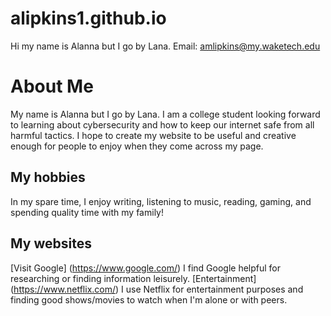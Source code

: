 # alipkins1.github.io
Hi my name is Alanna but I go by Lana. Email: amlipkins@my.waketech.edu
# About Me
My name is Alanna but I go by Lana. I am a college student looking forward to learning about cybersecurity and how to keep our internet safe from all harmful tactics. I hope to create my website to be useful and creative enough for people to enjoy when they come across my page. 
## My hobbies
In my spare time, I enjoy writing, listening to music, reading, gaming, and spending quality time with my family!
## My websites
[Visit Google] (https://www.google.com/) I find Google helpful for researching or finding information leisurely.
[Entertainment] (https://www.netflix.com/) I use Netflix for entertainment purposes and finding good shows/movies to watch when I'm alone or with peers.


